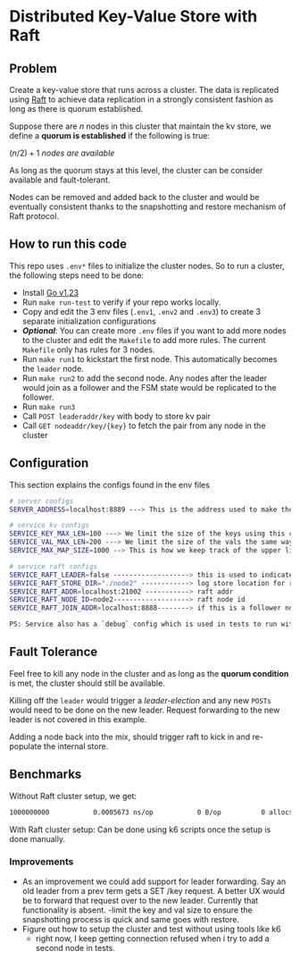 # Distributed Key-Value Store with Raft

## Problem
Create a key-value store that runs across a cluster. The data is replicated using [Raft](https://raft.github.io/)
to achieve data replication in a strongly consistent fashion as long as there is quorum established.

Suppose there are $n$ nodes in this cluster that maintain the kv store, we define a **quorum is established** if the following is true:

$(n/2) + 1\ nodes\ are\ available$

As long as the quorum stays at this level, the cluster can be consider available and fault-tolerant.

Nodes can be removed and added back to the cluster and would be eventually consistent thanks to the snapshotting and restore mechanism of Raft protocol.

## How to run this code
This repo uses `.env*` files to initialize the cluster nodes.
So to run a cluster, the following steps need to be done:
- Install [Go v1.23](https://go.dev/doc/install)
- Run `make run-test` to verify if your repo works locally.
- Copy and edit the 3 env files (`.env1`, `.env2` and `.env3`) to create 3 separate initialization configurations
- ***Optional***: You can create more `.env` files if you want to add more nodes to the cluster and edit the `Makefile` to add more rules. The current `Makefile` only has rules for 3 nodes.
- Run `make run1` to kickstart the first node. This automatically becomes the `leader` node.
- Run `make run2` to add the second node. Any nodes after the leader would join as a follower and the FSM state would be replicated to the follower.
- Run `make run3` 
- Call `POST leaderaddr/key` with body to store kv pair
- Call `GET nodeaddr/key/{key}` to fetch the pair from any node in the cluster

## Configuration
This section explains the configs found in the env files

```bash
# server configs
SERVER_ADDRESS=localhost:8889 ---> This is the address used to make the GET/POST/DEL with keys

# service kv configs
SERVICE_KEY_MAX_LEN=100 ---> We limit the size of the keys using this config. If larger, we get a 400
SERVICE_VAL_MAX_LEN=200 ---> We limit the size of the vals the same way
SERVICE_MAX_MAP_SIZE=1000 --> This is how we keep track of the upper limit of the size of the map. We get a 400 if this is exceeded as well

# service raft configs
SERVICE_RAFT_LEADER=false -------------------> this is used to indicate if the node (at setup time) is a leader or follower 
SERVICE_RAFT_STORE_DIR="./node2" ------------> log store location for raft
SERVICE_RAFT_ADDR=localhost:21002 -----------> raft addr
SERVICE_RAFT_NODE_ID=node2-------------------> raft node id
SERVICE_RAFT_JOIN_ADDR=localhost:8888--------> if this is a follower node, we need to register with the leader and this addr is used

PS: Service also has a `debug` config which is used in tests to run without raft. 
```
## Fault Tolerance
Feel free to kill any node in the cluster and as long as the **quorum condition** is met, the cluster should still be available.

Killing off the `leader` would trigger a *leader-election* and any new `POSTs` would need to be done on the new leader. Request forwarding to the new leader is not covered in this example.

Adding a node back into the mix, should trigger raft to kick in and re-populate the internal store.

## Benchmarks
Without Raft cluster setup, we get:
```bash
1000000000	         0.0005673 ns/op	       0 B/op	       0 allocs/op
```

With Raft cluster setup:
Can be done using k6 scripts once the setup is done manually.

### Improvements
- As an improvement we could add support for leader forwarding. Say an old leader from a prev term gets a SET /key request. A better UX would be to forward that request over to the new leader. Currently that functionality is absent.
-limit the key and val size to ensure the snapshotting process is quick and same goes with restore.
- Figure out how to setup the cluster and test without using tools like k6
    - right now, I keep getting connection refused when i try to add a second node in tests.

